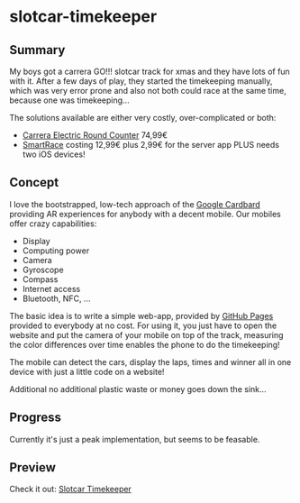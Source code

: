 # slotcar-timekeeper

## Summary

My boys got a carrera GO!!! slotcar track for xmas and they have lots of fun with it.
After a few days of play, they started the timekeeping manually, which was very error prone and also not both could race at the same time, because one was timekeeping...

The solutions available are either very costly, over-complicated or both:
* [Carrera Electric Round Counter](https://carrera-toys.com/product/20071590-elektronischer-rundenzahler-goevolution) 74,99€
* [SmartRace](https://www.smartrace.de/) costing 12,99€ plus 2,99€ for the server app PLUS needs two iOS devices!

## Concept

I love the bootstrapped, low-tech approach of the [Google Cardbard](https://arvr.google.com/cardboard/) providing AR experiences for anybody with a decent mobile. Our mobiles offer crazy capabilities:
* Display
* Computing power
* Camera
* Gyroscope
* Compass
* Internet access
* Bluetooth, NFC, ...

The basic idea is to write a simple web-app, provided by [GitHub Pages](https://pages.github.com/) provided to everybody at no cost.
For using it, you just have to open the website and put the camera of your mobile on top of the track, measuring the color differences over time enables the phone to do the timekeeping!

The mobile can detect the cars, display the laps, times and winner all in one device with just a little code on a website!

Additional no additional plastic waste or money goes down the sink...

## Progress

Currently it's just a peak implementation, but seems to be feasable.

## Preview

Check it out: [Slotcar Timekeeper](https://pkcpkc.github.io/slotcar-timekeeper/)
